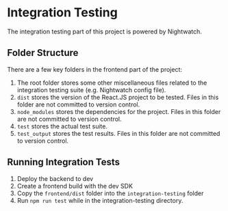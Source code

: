 # Integration Testing

The integration testing part of this project is powered by Nightwatch.  

## Folder Structure

There are a few key folders in the frontend part of the project:

1. The root folder stores some other miscellaneous files related to the integration testing suite (e.g. Nightwatch config file).
2. `dist` stores the version of the React.JS project to be tested.  Files in this folder are not committed to version control.
3. `node_modules` stores the dependencies for the project.  Files in this folder are not committed to version control.
4. `test` stores the actual test suite.
5. `test_output` stores the test results.  Files in this folder are not committed to version control.

## Running Integration Tests

1. Deploy the backend to dev
2. Create a frontend build with the dev SDK
3. Copy the `frontend/dist` folder into the `integration-testing` folder
4. Run `npm run test` while in the integration-testing directory.
